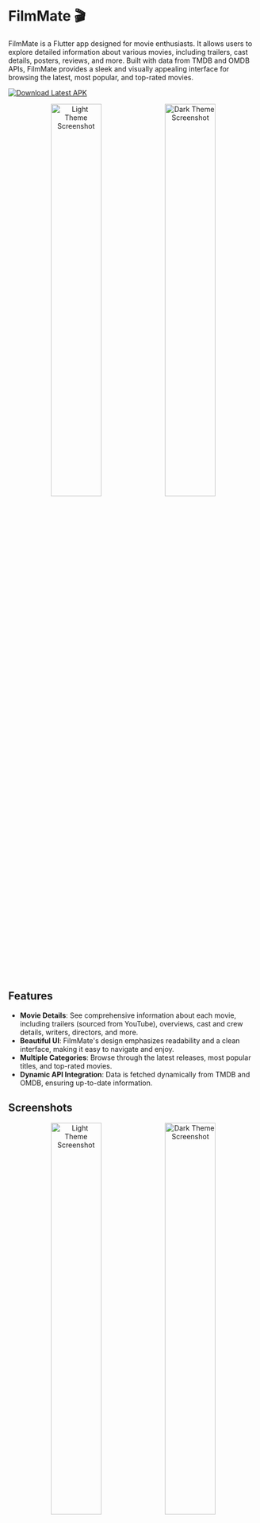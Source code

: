 # FilmMate 🎬

FilmMate is a Flutter app designed for movie enthusiasts. It allows users to explore detailed information about various movies, including trailers, cast details, posters, reviews, and more. Built with data from TMDB and OMDB APIs, FilmMate provides a sleek and visually appealing interface for browsing the latest, most popular, and top-rated movies.

[![Download Latest APK](https://img.shields.io/badge/Download-Latest%20APK-brightgreen?style=for-the-badge&logo=android)](https://github.com/theprantadutta/filmmate_flutter_app/releases/latest/download/filmmate.apk)

<p align="center">
  <img alt="Light Theme Screenshot" src="./screenshots/filmmate_1_light.jpg" width="45%" />
  <img alt="Dark Theme Screenshot" src="./screenshots/filmmate_1_dark.jpg" width="45%" />
</p>

## Features

- **Movie Details**: See comprehensive information about each movie, including trailers (sourced from YouTube), overviews, cast and crew details, writers, directors, and more.
- **Beautiful UI**: FilmMate's design emphasizes readability and a clean interface, making it easy to navigate and enjoy.
- **Multiple Categories**: Browse through the latest releases, most popular titles, and top-rated movies.
- **Dynamic API Integration**: Data is fetched dynamically from TMDB and OMDB, ensuring up-to-date information.

## Screenshots

<p align="center">
  <img alt="Light Theme Screenshot" src="./screenshots/filmmate_1_light.jpg" width="45%" />
  <img alt="Dark Theme Screenshot" src="./screenshots/filmmate_1_dark.jpg" width="45%" />
</p>

<p align="center">
  <img alt="Light Theme Screenshot" src="./screenshots/filmmate_2_light.jpg" width="45%" />
  <img alt="Dark Theme Screenshot" src="./screenshots/filmmate_2_dark.jpg" width="45%" />
</p>

<p align="center">
  <img alt="Light Theme Screenshot" src="./screenshots/filmmate_3_light.jpg" width="45%" />
  <img alt="Dark Theme Screenshot" src="./screenshots/filmmate_3_dark.jpg" width="45%" />
</p>

<p align="center">
  <img alt="Light Theme Screenshot" src="./screenshots/filmmate_4_light.jpg" width="45%" />
  <img alt="Dark Theme Screenshot" src="./screenshots/filmmate_4_dark.jpg" width="45%" />
</p>

<p align="center">
  <img alt="Light Theme Screenshot" src="./screenshots/filmmate_5_light.jpg" width="45%" />
  <img alt="Dark Theme Screenshot" src="./screenshots/filmmate_5_dark.jpg" width="45%" />
</p>

<p align="center">
  <img alt="Light Theme Screenshot" src="./screenshots/filmmate_6_light.jpg" width="45%" />
  <img alt="Dark Theme Screenshot" src="./screenshots/filmmate_6_dark.jpg" width="45%" />
</p>

<p align="center">
  <img alt="Light Theme Screenshot" src="./screenshots/filmmate_7_light.jpg" width="45%" />
  <img alt="Dark Theme Screenshot" src="./screenshots/filmmate_7_dark.jpg" width="45%" />
</p>

Here’s a beautiful and clean Markdown design for the **API Integration** section, using headers, bullet points, and additional styling to make it stand out:

## 📡 API Integration

FilmMate integrates with two powerful APIs to provide the latest movie information, detailed metadata, and ratings.

### 🎥 **TMDB API**

- **Purpose**: Provides movie details, latest releases, and trending titles.
- **Features**:
  - Get information about popular, top-rated, and upcoming movies.
  - Fetch movie trailers and posters.
  - Retrieve cast and crew information.
  
- **Documentation**: [TMDB API Documentation](https://www.themoviedb.org/documentation/api)
  
- **API Key**: You will need an API key to access the TMDB API. You can sign up and get your key [here](https://www.themoviedb.org/settings/api).

---

### 📊 **OMDB API**

- **Purpose**: Offers additional information, including ratings, reviews, and extensive movie metadata.
- **Features**:
  - Retrieve movie ratings from multiple sources (IMDb, Rotten Tomatoes, etc.).
  - Get detailed movie plots and synopses.
  - Fetch actors, directors, and writers of the movie.

- **Documentation**: [OMDB API Documentation](http://www.omdbapi.com/)

- **API Key**: An API key is required to use the OMDB API. You can sign up and get your key [here](http://www.omdbapi.com/apikey.aspx).

---

### 📊 **Tech Stack**

- **Framework**: Flutter

- **Languages**: Dart

- **APIs**: TMDB, OMDB

- **Design**: Custom widgets and UI components styled for FilmMate

